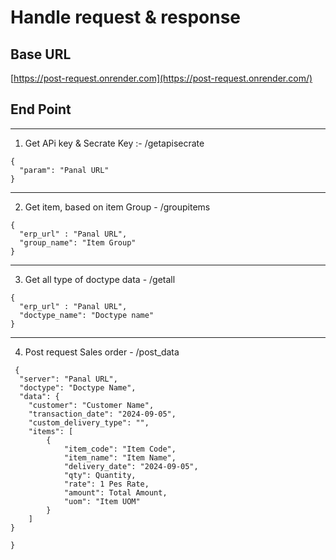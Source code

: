 
 # Handle request & response 
 
 ## Base URL

[https://post-request.onrender.com](https://post-request.onrender.com/)

## End Point
--------------------------------------------------------------------------------------------------
1. Get APi key & Secrate Key :-  /getapisecrate
   
```
{
  "param": "Panal URL"
}
```

--------------------------------------------------------------------------------------------------
2. Get item, based on item Group - /groupitems
```
{
  "erp_url" : "Panal URL",
  "group_name": "Item Group"
}
```
---------------------------------------------------------------------------------------------------
3. Get all type of doctype data - /getall
```
{
  "erp_url" : "Panal URL",
  "doctype_name": "Doctype name"
}
```
---------------------------------------------------------------------------------------------------
4. Post request Sales order - /post_data
```
 {
  "server": "Panal URL",
  "doctype": "Doctype Name",
  "data": {
    "customer": "Customer Name",
    "transaction_date": "2024-09-05",
    "custom_delivery_type": "",  
    "items": [
        {
            "item_code": "Item Code",
            "item_name": "Item Name",
            "delivery_date": "2024-09-05",
            "qty": Quantity,
            "rate": 1 Pes Rate,
            "amount": Total Amount,
            "uom": "Item UOM"
        }
    ]
}

}
```


